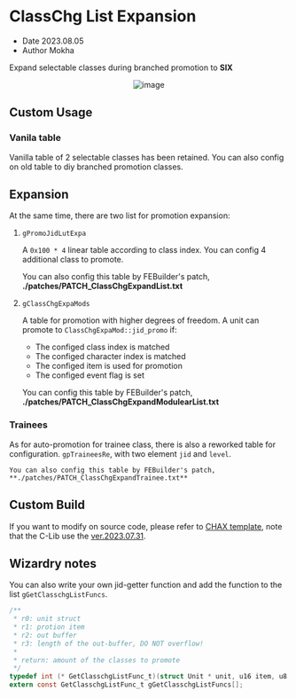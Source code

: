# ClassChg List Expansion

- Date 2023.08.05
- Author Mokha

Expand selectable classes during branched promotion to **SIX**

<div align=center>

![image](gfx/ClassChgExpansion.png)

<div align=left>

## Custom Usage

### Vanila table
Vanilla table of 2 selectable classes has been retained. You can also config on old table to diy branched promotion classes.

## Expansion
At the same time, there are two list for promotion expansion:

1. `gPromoJidLutExpa`

    A `0x100 * 4` linear table according to class index.
    You can config 4 additional class to promote.

    You can also config this table by FEBuilder's patch, **./patches/PATCH_ClassChgExpandList.txt**

2. `gClassChgExpaMods`

    A table for promotion with higher degrees of freedom. A unit can promote to `ClassChgExpaMod::jid_promo` if:

    - The configed class index is matched
    - The configed character index is matched
    - The configed item is used for promotion
    - The configed event flag is set

    You can config this table by FEBuilder's patch, **./patches/PATCH_ClassChgExpandModulearList.txt**

### Trainees
As for auto-promotion for trainee class, there is also a reworked table for configuration. `gpTraineesRe`, with two element `jid` and `level`.

    You can also config this table by FEBuilder's patch, **./patches/PATCH_ClassChgExpandTrainee.txt**

## Custom Build

If you want to modify on source code, please refer to [CHAX template](https://github.com/MokhaLeee/fe8-chax-template), note that the C-Lib use the [ver.2023.07.31](https://github.com/MokhaLeee/FE-CLib-Mokha/releases/tag/3.0).

## Wizardry notes

You can also write your own jid-getter function and add the function to the list `gGetClasschgListFuncs`.

```c
/**
 * r0: unit struct
 * r1: protion item
 * r2: out buffer
 * r3: length of the out-buffer, DO NOT overflow!
 *
 * return: amount of the classes to promote
 */
typedef int (* GetClasschgListFunc_t)(struct Unit * unit, u16 item, u8 * out, int len);
extern const GetClasschgListFunc_t gGetClasschgListFuncs[];
```
